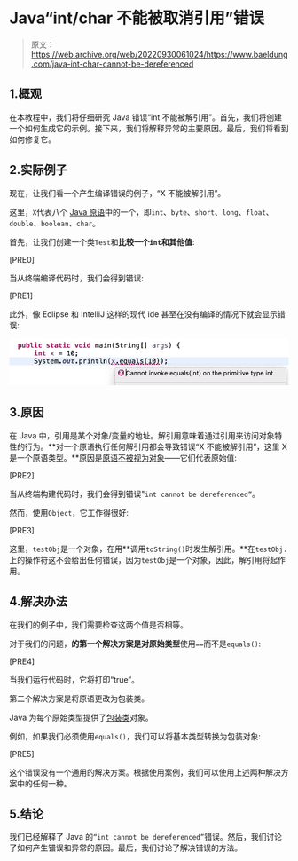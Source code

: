 # Java“int/char 不能被取消引用”错误

> 原文：<https://web.archive.org/web/20220930061024/https://www.baeldung.com/java-int-char-cannot-be-dereferenced>

## 1.概观

在本教程中，我们将仔细研究 Java 错误“int 不能被解引用”。首先，我们将创建一个如何生成它的示例。接下来，我们将解释异常的主要原因。最后，我们将看到如何修复它。

## 2.实际例子

现在，让我们看一个产生编译错误的例子，“X 不能被解引用”。

这里，`X`代表八个 [Java 原语](/web/20220712150220/https://www.baeldung.com/java-primitives)中的一个，即`int`、`byte`、`short`、`long`、`float`、`double`、`boolean`、`char`。

首先，让我们创建一个类`Test`和**比较一个`int`和其他值**:

[PRE0]

当从终端编译代码时，我们会得到错误:

[PRE1]

此外，像 Eclipse 和 IntelliJ 这样的现代 ide 甚至在没有编译的情况下就会显示错误:

[![EclipseIDEError](img/b2e3a464fc0b64e4ce83fdaae3a6c90d.png)](/web/20220712150220/https://www.baeldung.com/wp-content/uploads/2022/06/Screenshot-2022-05-19-at-12.39.45-PM.png)

## 3.原因

在 Java 中，引用是某个对象/变量的地址。解引用意味着通过引用来访问对象特性的行为。**对一个原语执行任何解引用都会导致错误“X 不能被解引用”，这里 X 是一个原语类型。**原因是[原语不被视为对象](/web/20220712150220/https://www.baeldung.com/java-primitives-vs-objects)——它们代表原始值:

[PRE2]

当从终端构建代码时，我们会得到错误"`int cannot be dereferenced”`。

然而，使用`Object`，它工作得很好:

[PRE3]

这里，`testObj`是一个对象，在用**调用`toString()`时发生解引用。**在`testObj.`上的操作符这不会给出任何错误，因为`testObj`是一个对象，因此，解引用将起作用。

## 4.解决办法

在我们的例子中，我们需要检查这两个值是否相等。

对于我们的问题，**的第一个解决方案是对原始类型**使用`==`而不是`equals()`:

[PRE4]

当我们运行代码时，它将打印“true”。

第二个解决方案是将原语更改为包装类。

Java 为每个原始类型提供了[包装类](/web/20220712150220/https://www.baeldung.com/java-wrapper-classes)对象。

例如，如果我们必须使用`equals()`，我们可以将基本类型转换为包装对象:

[PRE5]

这个错误没有一个通用的解决方案。根据使用案例，我们可以使用上述两种解决方案中的任何一种。

## 5.结论

我们已经解释了 Java 的`“int cannot be dereferenced”`错误。然后，我们讨论了如何产生错误和异常的原因。最后，我们讨论了解决错误的方法。